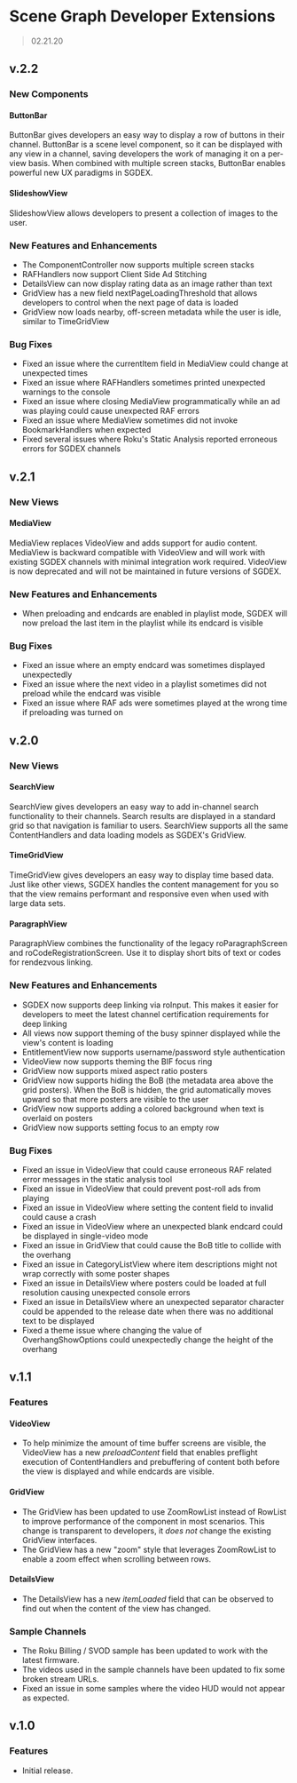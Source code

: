 # Scene Graph Developer Extensions

> 02.21.20

## v.2.2

### New Components

#### ButtonBar

ButtonBar gives developers an easy way to display a row of buttons in their channel. ButtonBar is a scene level component, so it can be displayed with any view in a channel, saving developers the work of managing it on a per-view basis. When combined with multiple screen stacks, ButtonBar enables powerful new UX paradigms in SGDEX.

#### SlideshowView

SlideshowView allows developers to present a collection of images to the user.

### New Features and Enhancements

* The ComponentController now supports multiple screen stacks
* RAFHandlers now support Client Side Ad Stitching
* DetailsView can now display rating data as an image rather than text
* GridView has a new field nextPageLoadingThreshold that allows developers to control when the next page of data is loaded
* GridView now loads nearby, off-screen metadata while the user is idle, similar to TimeGridView

### Bug Fixes

* Fixed an issue where the currentItem field in MediaView could change at unexpected times 
* Fixed an issue where RAFHandlers sometimes printed unexpected warnings to the console
* Fixed an issue where closing MediaView programmatically while an ad was playing could cause unexpected RAF errors
* Fixed an issue where MediaView sometimes did not invoke BookmarkHandlers when expected
* Fixed several issues where Roku's Static Analysis reported erroneous errors for SGDEX channels

## v.2.1

### New Views

#### MediaView

MediaView replaces VideoView and adds support for audio content. MediaView is backward compatible with VideoView and will work with existing SGDEX channels with minimal integration work required. VideoView is now deprecated and will not be maintained in future versions of SGDEX.

### New Features and Enhancements

* When preloading and endcards are enabled in playlist mode, SGDEX will now preload the last item in the playlist while its endcard is visible

### Bug Fixes

* Fixed an issue where an empty endcard was sometimes displayed unexpectedly 
* Fixed an issue where the next video in a playlist sometimes did not preload while the endcard was visible
* Fixed an issue where RAF ads were sometimes played at the wrong time if preloading was turned on

## v.2.0

### New Views

#### SearchView

SearchView gives developers an easy way to add in-channel search functionality to their channels. Search results are displayed in a standard grid so that navigation is familiar to users. SearchView supports all the same ContentHandlers and data loading models as SGDEX's GridView.

#### TimeGridView

TimeGridView gives developers an easy way to display time based data. Just like other views, SGDEX handles the content management for you so that the view remains performant and responsive even when used with large data sets.

#### ParagraphView

ParagraphView combines the functionality of the legacy roParagraphScreen and roCodeRegistrationScreen. Use it to display short bits of text or codes for rendezvous linking.

### New Features and Enhancements

* SGDEX now supports deep linking via roInput. This makes it easier for developers to meet the latest channel certification requirements for deep linking
* All views now support theming of the busy spinner displayed while the view's content is loading
* EntitlementView now supports username/password style authentication
* VideoView now supports theming the BIF focus ring
* GridView now supports mixed aspect ratio posters
* GridView now supports hiding the BoB (the metadata area above the grid posters). When the BoB is hidden, the grid automatically moves upward so that more posters are visible to the user
* GridView now supports adding a colored background when text is overlaid on posters
* GridView now supports setting focus to an empty row

### Bug Fixes

* Fixed an issue in VideoView that could cause erroneous RAF related error messages in the static analysis tool
* Fixed an issue in VideoView that could prevent post-roll ads from playing
* Fixed an issue in VideoView where setting the content field to invalid could cause a crash
* Fixed an issue in VideoView where an unexpected blank endcard could be displayed in single-video mode
* Fixed an issue in GridView that could cause the BoB title to collide with the overhang
* Fixed an issue in CategoryListView where item descriptions might not wrap correctly with some poster shapes
* Fixed an issue in DetailsView where posters could be loaded at full resolution causing unexpected console errors
* Fixed an issue in DetailsView where an unexpected separator character could be appended to the release date when there was no additional text to be displayed 
* Fixed a theme issue where changing the value of OverhangShowOptions could unexpectedly change the height of the overhang

## v.1.1

### Features

#### VideoView

* To help minimize the amount of time buffer screens are visible, the VideoView has a new _preloadContent_ field that enables preflight execution of ContentHandlers and prebuffering of content both before the view is displayed and while endcards are visible.

#### GridView

* The GridView has been updated to use ZoomRowList instead of RowList to improve performance of the component in most scenarios. This change is transparent to developers, it *does not* change the existing GridView interfaces.
* The GridView has a new "zoom" style that leverages ZoomRowList to enable a zoom effect when scrolling between rows.

#### DetailsView

* The DetailsView has a new _itemLoaded_ field that can be observed to find out when the content of the view has changed.

### Sample Channels

* The Roku Billing / SVOD sample has been updated to work with the latest firmware.
* The videos used in the sample channels have been updated to fix some broken stream URLs.
* Fixed an issue in some samples where the video HUD would not appear as expected.

## v.1.0

### Features

 * Initial release.
